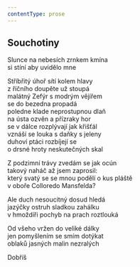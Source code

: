```yaml
---
contentType: prose
---
```


## Souchotiny

Slunce na nebesích zrnkem kmína  
si stíní aby uvidělo mne

Stříbřitý úhoř sítí kolem hlavy  
z říčního doupěte už stoupá  
malátný Zefýr s modrým vějířem  
se do bezedna propadá  
poledne klade neprostupnou dlaň  
na ústa ozvěn a přízraky hor  
se v dálce rozplývají jak křišťál  
vznáší se louka s daňky s jeleny  
duhoví ptáci rozbíjejí se  
o drsné hroty neskutečných skal

Z podzimní trávy zvedám se jak ocún  
takový naháč až jsem zaprosil:  
který svatý se se mnou podělí o kus pláště  
v oboře Colloredo Mansfelda?

Ale duch nesoucitný dosud hledá  
jazýčky ostruh sladkou zahálku  
v hmoždíři pochyb na prach roztlouká

Od všeho vržen do veliké dálky  
jen pomyšlením se smím dotýkat  
oblaků jasných malin nezralých

Dobříš
